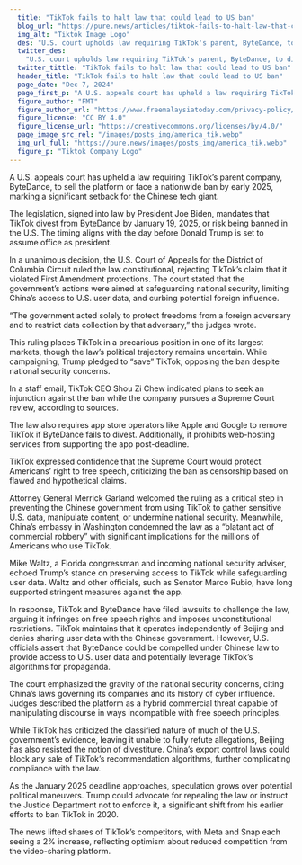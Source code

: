 ```yaml
---
  title: "TikTok fails to halt law that could lead to US ban"
  blog_url: "https://pure.news/articles/tiktok-fails-to-halt-law-that-could-lead-to-us-ban"
  img_alt: "Tiktok Image Logo"
  des: "U.S. court upholds law requiring TikTok's parent, ByteDance, to divest or face a ban by 2025, citing national security concerns. The decision intensifies the debate over free speech and data privacy."
  twitter_des:
    "U.S. court upholds law requiring TikTok's parent, ByteDance, to divest or face a ban by 2025, citing national security concerns. The decision intensifies the debate over free speech and data privacy."
  twitter_tittle: "TikTok fails to halt law that could lead to US ban"
  header_title: "TikTok fails to halt law that could lead to US ban"
  page_date: "Dec 7, 2024"
  page_first_p: "A U.S. appeals court has upheld a law requiring TikTok’s parent company, ByteDance, to sell the platform or face a nationwide ban by early 2025, marking a significant setback for the Chinese tech giant."
  figure_author: "FMT"
  figure_author_url: "https://www.freemalaysiatoday.com/privacy-policy/"
  figure_license: "CC BY 4.0"
  figure_license_url: "https://creativecommons.org/licenses/by/4.0/"
  page_image_src_rel: "/images/posts_img/america_tik.webp"
  img_url_full: "https://pure.news/images/posts_img/america_tik.webp"
  figure_p: "Tiktok Company Logo"
---
```


A U.S. appeals court has upheld a law requiring TikTok’s parent company, ByteDance, to sell the platform or face a nationwide ban by early 2025, marking a significant setback for the Chinese tech giant.

The legislation, signed into law by President Joe Biden, mandates that TikTok divest from ByteDance by January 19, 2025, or risk being banned in the U.S. The timing aligns with the day before Donald Trump is set to assume office as president.

In a unanimous decision, the U.S. Court of Appeals for the District of Columbia Circuit ruled the law constitutional, rejecting TikTok’s claim that it violated First Amendment protections. The court stated that the government’s actions were aimed at safeguarding national security, limiting China’s access to U.S. user data, and curbing potential foreign influence.

“The government acted solely to protect freedoms from a foreign adversary and to restrict data collection by that adversary,” the judges wrote.

This ruling places TikTok in a precarious position in one of its largest markets, though the law’s political trajectory remains uncertain. While campaigning, Trump pledged to “save” TikTok, opposing the ban despite national security concerns.

In a staff email, TikTok CEO Shou Zi Chew indicated plans to seek an injunction against the ban while the company pursues a Supreme Court review, according to sources.

The law also requires app store operators like Apple and Google to remove TikTok if ByteDance fails to divest. Additionally, it prohibits web-hosting services from supporting the app post-deadline.

TikTok expressed confidence that the Supreme Court would protect Americans’ right to free speech, criticizing the ban as censorship based on flawed and hypothetical claims.

Attorney General Merrick Garland welcomed the ruling as a critical step in preventing the Chinese government from using TikTok to gather sensitive U.S. data, manipulate content, or undermine national security. Meanwhile, China’s embassy in Washington condemned the law as a “blatant act of commercial robbery” with significant implications for the millions of Americans who use TikTok.

Mike Waltz, a Florida congressman and incoming national security adviser, echoed Trump’s stance on preserving access to TikTok while safeguarding user data. Waltz and other officials, such as Senator Marco Rubio, have long supported stringent measures against the app.

In response, TikTok and ByteDance have filed lawsuits to challenge the law, arguing it infringes on free speech rights and imposes unconstitutional restrictions. TikTok maintains that it operates independently of Beijing and denies sharing user data with the Chinese government. However, U.S. officials assert that ByteDance could be compelled under Chinese law to provide access to U.S. user data and potentially leverage TikTok’s algorithms for propaganda.

The court emphasized the gravity of the national security concerns, citing China’s laws governing its companies and its history of cyber influence. Judges described the platform as a hybrid commercial threat capable of manipulating discourse in ways incompatible with free speech principles.

While TikTok has criticized the classified nature of much of the U.S. government’s evidence, leaving it unable to fully refute allegations, Beijing has also resisted the notion of divestiture. China’s export control laws could block any sale of TikTok’s recommendation algorithms, further complicating compliance with the law.

As the January 2025 deadline approaches, speculation grows over potential political maneuvers. Trump could advocate for repealing the law or instruct the Justice Department not to enforce it, a significant shift from his earlier efforts to ban TikTok in 2020.

The news lifted shares of TikTok’s competitors, with Meta and Snap each seeing a 2% increase, reflecting optimism about reduced competition from the video-sharing platform.
